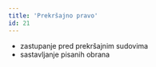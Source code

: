 ```yaml
---
title: 'Prekršajno pravo'
id: 21
---
```


* zastupanje pred prekršajnim sudovima
* sastavljanje pisanih obrana